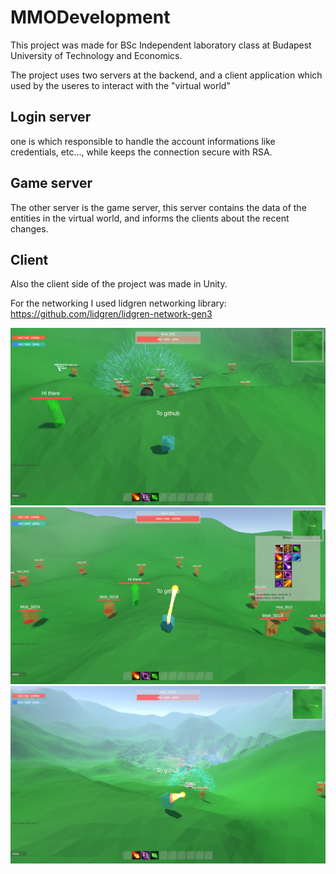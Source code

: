# MMODevelopment

This project was made for BSc Independent laboratory class at Budapest University of Technology and Economics.

The project uses two servers at the backend, and a client application which used by the useres to interact with the "virtual world"
## Login server
one is which responsible to handle the account informations like credentials, etc..., while keeps the connection secure with RSA.
## Game server
The other server is the game server, this server contains the data of the entities in the virtual world, and informs the clients about the recent changes.
## Client
Also the client side of the project was made in Unity.

For the networking I used lidgren networking library: https://github.com/lidgren/lidgren-network-gen3 

![Ability: Singularity](https://github.com/FeXyK/MMODevelopment/blob/master/Images/MMO1.png)
![Ability: Fireball](https://github.com/FeXyK/MMODevelopment/blob/master/Images/MMO2.png)
![Ability: Singularity](https://github.com/FeXyK/MMODevelopment/blob/master/Images/MMO3.png)

